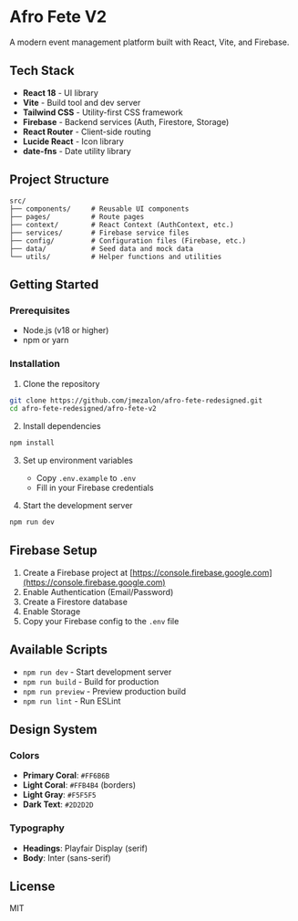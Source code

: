 # Afro Fete V2

A modern event management platform built with React, Vite, and Firebase.

## Tech Stack

- **React 18** - UI library
- **Vite** - Build tool and dev server
- **Tailwind CSS** - Utility-first CSS framework
- **Firebase** - Backend services (Auth, Firestore, Storage)
- **React Router** - Client-side routing
- **Lucide React** - Icon library
- **date-fns** - Date utility library

## Project Structure

```
src/
├── components/     # Reusable UI components
├── pages/          # Route pages
├── context/        # React Context (AuthContext, etc.)
├── services/       # Firebase service files
├── config/         # Configuration files (Firebase, etc.)
├── data/           # Seed data and mock data
└── utils/          # Helper functions and utilities
```

## Getting Started

### Prerequisites

- Node.js (v18 or higher)
- npm or yarn

### Installation

1. Clone the repository
```bash
git clone https://github.com/jmezalon/afro-fete-redesigned.git
cd afro-fete-redesigned/afro-fete-v2
```

2. Install dependencies
```bash
npm install
```

3. Set up environment variables
   - Copy `.env.example` to `.env`
   - Fill in your Firebase credentials

4. Start the development server
```bash
npm run dev
```

## Firebase Setup

1. Create a Firebase project at [https://console.firebase.google.com](https://console.firebase.google.com)
2. Enable Authentication (Email/Password)
3. Create a Firestore database
4. Enable Storage
5. Copy your Firebase config to the `.env` file

## Available Scripts

- `npm run dev` - Start development server
- `npm run build` - Build for production
- `npm run preview` - Preview production build
- `npm run lint` - Run ESLint

## Design System

### Colors

- **Primary Coral**: `#FF6B6B`
- **Light Coral**: `#FFB4B4` (borders)
- **Light Gray**: `#F5F5F5`
- **Dark Text**: `#2D2D2D`

### Typography

- **Headings**: Playfair Display (serif)
- **Body**: Inter (sans-serif)

## License

MIT
